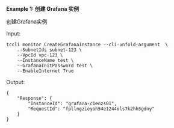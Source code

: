 **Example 1: 创建 Grafana 实例**

创建Grafana实例

Input: 

```
tccli monitor CreateGrafanaInstance --cli-unfold-argument  \
    --SubnetIds subnet-123 \
    --VpcId vpc-123 \
    --InstanceName test \
    --GrafanaInitPassword test \
    --EnableInternet True
```

Output: 
```
{
    "Response": {
        "InstanceId": "grafana-c1enzs01",
        "RequestId": "fpllngzieyoh54e1244ols7k2hh3gdny"
    }
}
```

